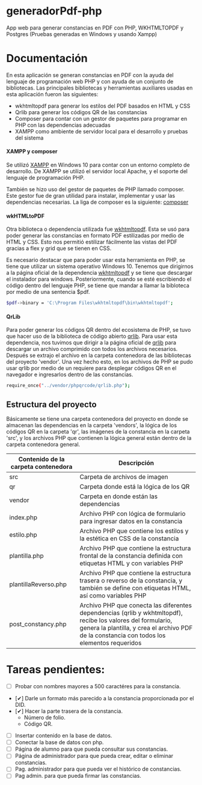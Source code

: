 # generadorPdf-php
App web para generar constancias en PDF con PHP, WKHTMLTOPDF y Postgres (Pruebas generadas en Windows y usando Xampp)


# Documentación


En esta aplicación se generan constancias en PDF con la ayuda del lenguaje de programación web PHP y con ayuda de un conjunto de bibliotecas. Las principales bibliotecas y herramientas auxiliares usadas en esta aplicación fueron las siguientes:

- wkhtmltopdf para generar los estilos del PDF basados en HTML y CSS
- Qrlib para generar los códigos QR de las constancias
- Composer para contar con un gestor de paquetes para programar en PHP con las dependencias adecuadas
- XAMPP como ambiente de servidor local para el desarrollo y pruebas del sistema


#### XAMPP y composer


Se utilizó [XAMPP](https://www.apachefriends.org/download.html) en Windows 10 para contar con un entorno completo de desarrollo. De XAMPP se utilizó el servidor local Apache, y el soporte del lenguaje de programación PHP.

También se hizo uso del gestor de paquetes de PHP llamado composer. Este gestor fue de gran utilidad para instalar, implementar y usar las dependencias necesarias. La liga de composer es la siguiente: [composer](https://getcomposer.org/)


#### wkHTMLtoPDF


Otra biblioteca o dependencia utilizada fue [wkhtmltopdf](https://wkhtmltopdf.org/). Esta se usó para poder generar las constancias en formato PDF estilizadas por medio de HTML y CSS. Esto nos permitió estilizar fácilmente las vistas del PDF gracias a flex y grid que se tienen en CSS.

Es necesario destacar que para poder usar esta herramienta en PHP, se tiene que utilizar un sistema operativo Windows 10. Tenemos que dirigirnos a la página oficial de la dependencia  [wkhtmltopdf](https://wkhtmltopdf.org/) y se tiene que descargar el instalador para windows. Posteriormente, cuando se esté escribiendo el código dentro del lenguaje PHP, se tiene que mandar a llamar la bibloteca por medio de una sentencia $pdf. 

```sh
$pdf->binary = 'C:\Program Files\wkhtmltopdf\bin\wkhtmltopdf';
```


#### QrLib


Para poder generar los códigos QR dentro del ecosistema de PHP, se tuvo que hacer uso de la biblioteca de código abierto [qrlib](https://phpqrcode.sourceforge.net/). Para usar esta dependencia, nos tuvimos que dirigir a la página oficial de [qrlib](https://phpqrcode.sourceforge.net/) para descargar un archivo comprimido con todos los archivos necesarios. Después se extrajo el archivo en la carpeta contenedora de las bibliotecas del proyecto 'vendor'. Una vez hecho esto, en los archivos de PHP se pudo usar qrlib por medio de un requiere para desplegar códigos QR en el navegador e ingresarlos dentro de las constancias.

```sh
require_once("../vendor/phpqrcode/qrlib.php");
```


## Estructura del proyecto


Básicamente se tiene una carpeta contenedora del proyecto en donde se almacenan las dependencias en la carpeta 'vendors', la lógica de los códigos QR en la carpeta 'qr', las imágenes de la constancia en la carpeta 'src', y los archivos PHP que contienen la lógica general están dentro de la carpeta contenedora general.

| Contenido de la carpeta contenedora | Descripción |
| ------ | ------ |
| src | Carpeta de archivos de imagen |
| qr | Carpeta donde está la lógica de los QR |
| vendor | Carpeta en donde están las dependencias |
| index.php | Archivo PHP con lógica de formulario para ingresar datos en la constancia |
| estilo.php | Archivo PHP que contiene los estilos y la estética en CSS de la constancia |
| plantilla.php | Archivo PHP que contiene la estructura frontal de la constancia definida con etiquetas HTML y con variables PHP|
| plantillaReverso.php | Archivo PHP que contiene la estructura trasera o reverso de la constancia, y también se define con etiquetas HTML, así como variables PHP |
| post_constancy.php | Archivo PHP que conecta las diferentes dependencias (qrlib y wkhtmltopdf), recibe los valores del formulario, genera la plantilla, y crea el archivo PDF de la constancia con todos los elementos requeridos |



# Tareas pendientes:
- [ ] Probar con nombres mayores a 500 caractéres para la constancia.
- [✔] Darle un formato más parecido a la constancia proporcionada por el DID.
- [✔] Hacer la parte trasera de la constancia.
    - Número de folio.
    - Código QR.
- [ ] Insertar contenido en la base de datos.
- [ ] Conectar la base de datos con php.
- [ ] Página de alumno para que pueda consultar sus constancias.
- [ ] Página de administrador para que pueda crear, editar o eliminar constancias.
- [ ] Pag. administrador para que pueda ver el histórico de constancias.
- [ ] Pag admin. para que pueda firmar las constancias.
